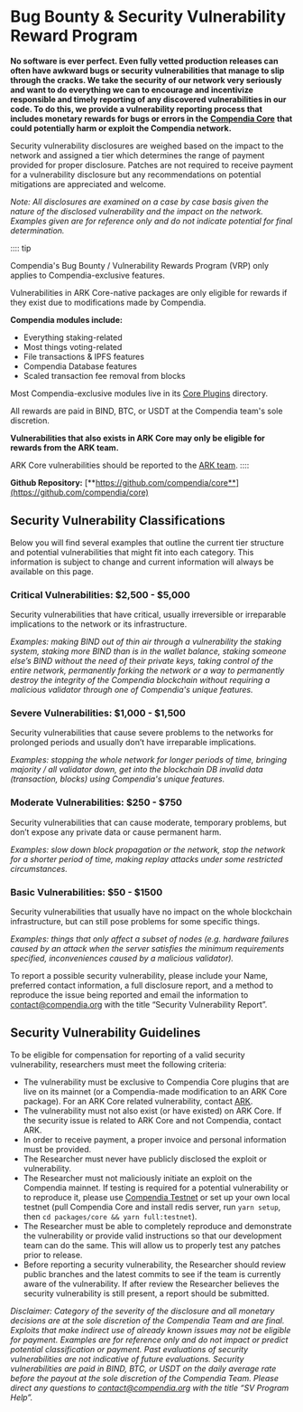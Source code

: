 # Bug Bounty & Security Vulnerability Reward Program

**No software is ever perfect. Even fully vetted production releases can often have awkward bugs or security vulnerabilities that manage to slip through the cracks. We take the security of our network very seriously and want to do everything we can to encourage and incentivize responsible and timely reporting of any discovered vulnerabilities in our code. To do this, we provide a vulnerability reporting process that includes monetary rewards for bugs or errors in the** [**Compendia Core**](https://github.com/compendia/core) **that could potentially harm or exploit the Compendia network.**

Security vulnerability disclosures are weighed based on the impact to the network and assigned a tier which determines the range of payment provided for proper disclosure. Patches are not required to receive payment for a vulnerability disclosure but any recommendations on potential mitigations are appreciated and welcome.

_Note: All disclosures are examined on a case by case basis given the nature of the disclosed vulnerability and the impact on the network. Examples given are for reference only and do not indicate potential for final determination._ 

:::: tip

Compendia's Bug Bounty / Vulnerability Rewards Program (VRP) only applies to Compendia-exclusive features.

Vulnerabilities in ARK Core-native packages are only eligible for rewards if they exist due to modifications made by Compendia.

**Compendia modules include:**

* Everything staking-related
* Most things voting-related
* File transactions & IPFS features
* Compendia Database features
* Scaled transaction fee removal from blocks

Most Compendia-exclusive modules live in its [Core Plugins](https://github.com/compendia/core/tree/develop/plugins) directory.

All rewards are paid in BIND, BTC, or USDT at the Compendia team's sole discretion.

**Vulnerabilities that also exists in ARK Core may only be eligible for rewards from the ARK team.**

ARK Core vulnerabilities should be reported to the [ARK team](https://ark.io/sv).
::::

**Github Repository:** [**https://github.com/compendia/core**](https://github.com/compendia/core)

## **Security Vulnerability Classifications**

Below you will find several examples that outline the current tier structure and potential vulnerabilities that might fit into each category. This information is subject to change and current information will always be available on this page.

### **Critical Vulnerabilities: $2,500 - $5,000**

Security vulnerabilities that have critical, usually irreversible or irreparable implications to the network or its infrastructure.

_Examples: making BIND out of thin air through a vulnerability the staking system, staking more BIND than is in the wallet balance, staking someone else’s BIND without the need of their private keys, taking control of the entire network, permanently forking the network or a way to permanently destroy the integrity of the Compendia blockchain without requiring a malicious validator through one of Compendia's unique features._

### **Severe Vulnerabilities: $1,000 - $1,500**

Security vulnerabilities that cause severe problems to the networks for prolonged periods and usually don’t have irreparable implications.

_Examples: stopping the whole network for longer periods of time, bringing majority / all validator down, get into the blockchain DB invalid data \(transaction, blocks\) using Compendia's unique features._

### **Moderate Vulnerabilities: $250 - $750**

Security vulnerabilities that can cause moderate, temporary problems, but don’t expose any private data or cause permanent harm.

_Examples: slow down block propagation or the network, stop the network for a shorter period of time, making replay attacks under some restricted circumstances._

### **Basic Vulnerabilities: $50 - $1500**

Security vulnerabilities that usually have no impact on the whole blockchain infrastructure, but can still pose problems for some specific things.

_Examples: things that only affect a subset of nodes \(e.g. hardware failures caused by an attack when the server satisfies the minimum requirements specified, inconveniences caused by a malicious validator\)._

To report a possible security vulnerability, please include your Name, preferred contact information, a full disclosure report, and a method to reproduce the issue being reported and email the information to [contact@compendia.org](mailto:contact@compendia.org) with the title “Security Vulnerability Report”. 

## **Security Vulnerability Guidelines**

To be eligible for compensation for reporting of a valid security vulnerability, researchers must meet the following criteria:

* The vulnerability must be exclusive to Compendia Core plugins that are live on its mainnet (or a Compendia-made modification to an ARK Core package). For an ARK Core related vulnerability, contact [ARK](https://ark.io/sv).
* The vulnerability must not also exist (or have existed) on ARK Core. If the security issue is related to ARK Core and not Compendia, contact ARK.
* In order to receive payment, a proper invoice and personal information must be provided.
* The Researcher must never have publicly disclosed the exploit or vulnerability.
* The Researcher must not maliciously initiate an exploit on the Compendia mainnet. If testing is required for a potential vulnerability or to reproduce it, please use [Compendia Testnet](https://explorer.nos.dev) or set up your own local testnet (pull Compendia Core and install redis server, run `yarn setup`, then `cd packages/core && yarn full:testnet`).
* The Researcher must be able to completely reproduce and demonstrate the vulnerability or provide valid instructions so that our development team can do the same. This will allow us to properly test any patches prior to release.
* Before reporting a security vulnerability, the Researcher should review public branches and the latest commits to see if the team is currently aware of the vulnerability. If after review the Researcher believes the security vulnerability is still present, a report should be submitted.

_Disclaimer: Category of the severity of the disclosure and all monetary decisions are at the sole discretion of the Compendia Team and are final. Exploits that make indirect use of already known issues may not be eligible for payment. Examples are for reference only and do not impact or predict potential classification or payment. Past evaluations of security vulnerabilities are not indicative of future evaluations. Security vulnerabilities are paid in BIND, BTC, or USDT on the daily average rate before the payout at the sole discretion of the Compendia Team. Please direct any questions to_ [_contact@compendia.org_](mailto:contact@compendia.org) _with the title “SV Program Help”._
